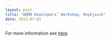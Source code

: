 ```yaml
---
layout: post
title: "ADMB Developers’ Workshop, Reykjavik"
date: 2013-07-03
---
```


For more information see [here](/developers/workshops/reykjavik-2013/).
